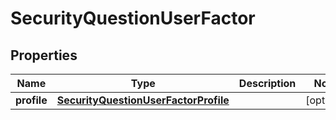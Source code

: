 

# SecurityQuestionUserFactor


## Properties

| Name | Type | Description | Notes |
|------------ | ------------- | ------------- | -------------|
|**profile** | [**SecurityQuestionUserFactorProfile**](SecurityQuestionUserFactorProfile.md) |  |  [optional] |



